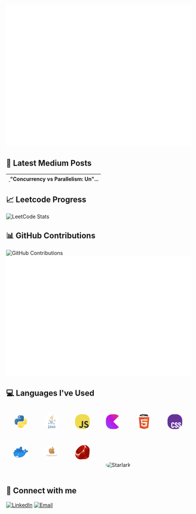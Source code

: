 <img alt="" width="100%" height="60%" src="https://github.com/dicusa/dicusa/blob/main/metrics.base.svg" alt=""></img>

## 📖 Latest Medium Posts
<!-- BLOG-POST-THUMBNAILS:START -->
<table style="border-spacing: 0; border-collapse: separate;"><thead><tr>
  <th style="justify-content: space-between;">
    <a href="https://medium.com/@jain.yash1909/concurrency-vs-parallelism-understanding-the-key-differences-202a8cd99417?source=rss-572bb85fdb------2" style="height:160px; width:130px">
      <img src="https://miro.medium.com/v2/resize:fit:1080/1*dHfK9ZbBlZ_TONQPw8U7oA.png" alt="" >
    </a>
<span>"Concurrency vs Parallelism: Un"...   </span></th>
</tr></thead></table>
<!-- BLOG-POST-THUMBNAILS:END -->

## 📈 Leetcode Progress
![LeetCode Stats](https://leetcard.jacoblin.cool/dicusa?theme=transparent&font=Mallanna&ext=heatmap)

## 📊 GitHub Contributions
![GitHub Contributions](https://ghchart.rshah.org/dicusa)
![Metrics](https://github.com/dicusa/dicusa/blob/main/metrics.plugin.isocalendar.fullyear.svg)

## 💻 Languages I've Used
<!-- LANGUAGES-USED-START -->
<img src="https://raw.githubusercontent.com/github/explore/main/topics/python/python.png" alt="Python" width="40" height="40" style="margin:20px; border-radius: 40% " /> <img src="https://raw.githubusercontent.com/github/explore/main/topics/java/java.png" alt="Java" width="40" height="40" style="margin:20px; border-radius: 40% " /> <img src="https://raw.githubusercontent.com/github/explore/main/topics/javascript/javascript.png" alt="JavaScript" width="40" height="40" style="margin:20px; border-radius: 40% " /> <img src="https://raw.githubusercontent.com/github/explore/main/topics/kotlin/kotlin.png" alt="Kotlin" width="40" height="40" style="margin:20px; border-radius: 40% " /> <img src="https://raw.githubusercontent.com/github/explore/main/topics/html/html.png" alt="HTML" width="40" height="40" style="margin:20px; border-radius: 40% " /> <img src="https://raw.githubusercontent.com/github/explore/main/topics/css/css.png" alt="CSS" width="40" height="40" style="margin:20px; border-radius: 40% " /> <img src="https://raw.githubusercontent.com/github/explore/main/topics/dockerfile/dockerfile.png" alt="Dockerfile" width="40" height="40" style="margin:20px; border-radius: 40% " /> <img src="https://raw.githubusercontent.com/github/explore/main/topics/objective-c/objective-c.png" alt="Objective-C" width="40" height="40" style="margin:20px; border-radius: 40% " /> <img src="https://raw.githubusercontent.com/github/explore/main/topics/ruby/ruby.png" alt="Ruby" width="40" height="40" style="margin:20px; border-radius: 40% " /> <img src="https://via.placeholder.com/40?text=?" alt="Starlark" width="40" height="40" style="margin:20px; border-radius: 40% " />
<!-- LANGUAGES-USED-END -->

## 🔗 Connect with me
[![LinkedIn](https://img.shields.io/badge/LinkedIn-Connect-blue)](https://www.linkedin.com/in/yash-jain-869144b1/)
[![Email](https://img.shields.io/badge/Email-Connect-orange)](mailto:jain.yash1909@gmail.com)





